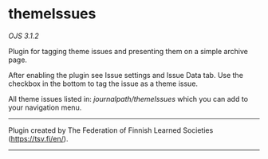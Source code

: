 # themeIssues

*OJS 3.1.2*

Plugin for tagging theme issues and presenting them on a simple archive page.

After enabling the plugin see Issue settings and Issue Data tab. Use the checkbox in the bottom to tag the issue as a theme issue.

All theme issues listed in: *journalpath/themeIssues* which you can add to your navigation menu.

***
Plugin created by The Federation of Finnish Learned Societies (https://tsv.fi/en/).
***
